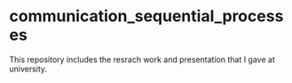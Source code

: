 # communication_sequential_processes

This repository includes the resrach work and presentation that I gave at university.
